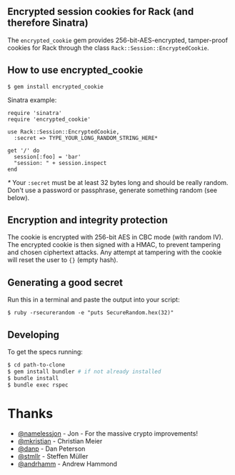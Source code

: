 ## Encrypted session cookies for Rack (and therefore Sinatra)

The `encrypted_cookie` gem provides 256-bit-AES-encrypted, tamper-proof cookies
for Rack through the class `Rack::Session::EncryptedCookie`.

## How to use encrypted\_cookie

    $ gem install encrypted_cookie

Sinatra example:

    require 'sinatra'
    require 'encrypted_cookie'
    
    use Rack::Session::EncryptedCookie,
      :secret => TYPE_YOUR_LONG_RANDOM_STRING_HERE*
    
    get '/' do
      session[:foo] = 'bar'
      "session: " + session.inspect
    end

_*_ Your `:secret` must be at least 32 bytes long and should be really random.
Don't use a password or passphrase, generate something random (see below).

## Encryption and integrity protection

The cookie is encrypted with 256-bit AES in CBC mode (with random IV).  The
encrypted cookie is then signed with a HMAC, to prevent tampering and chosen
ciphertext attacks.  Any attempt at tampering with the cookie will reset the
user to `{}` (empty hash).

## Generating a good secret

Run this in a terminal and paste the output into your script:

    $ ruby -rsecurerandom -e "puts SecureRandom.hex(32)"

## Developing

To get the specs running:

```bash
$ cd path-to-clone
$ gem install bundler # if not already installed
$ bundle install
$ bundle exec rspec
```

# Thanks

- [@namelessjon](https://github.com/namelessjon) - Jon - For the massive crypto improvements!
- [@mkristian](https://github.com/mkristian) - Christian Meier
- [@danp](https://github.com/danp) - Dan Peterson
- [@stmllr](https://github.com/stmllr) - Steffen Müller
- [@andrhamm](https://github.com/andrhamm) - Andrew Hammond
